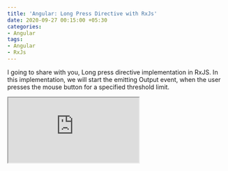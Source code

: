 ```yaml
---
title: 'Angular: Long Press Directive with RxJs'
date: 2020-09-27 00:15:00 +05:30
categories:
- Angular
tags:
- Angular
- RxJs
---
```


I going to share with you, Long press directive implementation in RxJS. In this implementation, we will start the emitting Output event, when the user presses the mouse button for a specified threshold limit.

<script src="https://gist.github.com/code-atom/2351d31804da9a084cff04854e2242c6.js"></script>

<iframe src="https://stackblitz.com/edit/long-press-click?embed=1&file=src/app/long-press.directive.ts"></iframe>